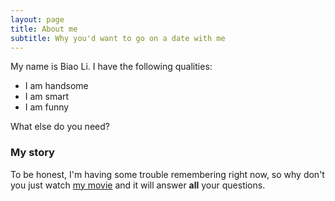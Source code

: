 ```yaml
---
layout: page
title: About me
subtitle: Why you'd want to go on a date with me
---
```


My name is Biao Li. I have the following qualities:

- I am handsome
- I am smart
- I am funny

What else do you need?

### My story

To be honest, I'm having some trouble remembering right now, so why don't you just watch [my movie](https://en.wikipedia.org/wiki/The_Princess_Bride_%28film%29) and it will answer **all** your questions.
